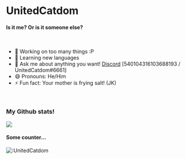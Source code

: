 # UnitedCatdom
#### Is it me? Or is it someone else?



<br>

- 🔭 Working on too many things :P
- 🌱 Learning new languages
- 💬 Ask me about anything you want! [Discord](https://discord.com/users/540104316103688193) [540104316103688193 / UnitedCatdom#6661]
- 😄 Pronouns: He/Him
- ⚡ Fun fact: Your mother is frying salt! (JK)
<!-- - 👯 Collaboration with ... -->
<!-- - 🤔 I’m looking for help with ... -->



<br>

### My Github stats!

![](https://github-readme-stats.vercel.app/api?username=CuteBladeYT&show_icons=true&theme=dracula)

#### Some counter...
![:UnitedCatdom](https://count.getloli.com/get/@UnitedCatdom?theme=rule34)
